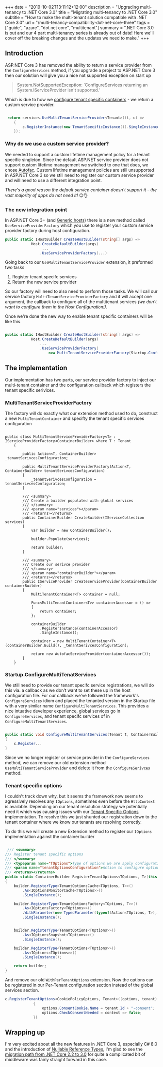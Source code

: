 +++
date = "2019-10-02T13:11:12+12:00"
description = "Upgrading multi-tenancy to .NET Core 3.0"
title = "Migrating multi-tenancy to .NET Core 3.0"
subtitle = "How to make the multi-tenant solution compatible with .NET Core 3.0"
url = "/multi-tenancy-compatibility-dot-net-core-three"
tags = ["guide", "azure", "dot net core", "multitenant"]
summary = ".NET Core 3.0 is out and our 4 part multi-tenancy series is already out of date! Here we'll cover off the breaking changes and the updates we need to make."
+++

## Introduction

ASP.NET Core 3 has removed the ability to return a service provider from the `ConfigureServices` method, if you upgrade a project to ASP.NET Core 3 then our solution will give you a nice not supported exception on start up

> System.NotSupportedException: 'ConfigureServices returning an System.IServiceProvider isn't supported.'

Which is due to how we [configure tenant specific containers](/multi-tenant-asp-dot-net-core-application-tenant-containers) - we return a custom service provider.

```csharp

 return services.UseMultiTenantServiceProvider<Tenant>((t, c) =>
    {
        c.RegisterInstance(new TenantSpecificInstance()).SingleInstance();
    });

```

### Why do we use a custom service provider?

We needed to support a custom lifetime management policy for a tenant specific singleton. Since the default ASP.NET service provider does not support custom lifetime management we switched to one that does, we chose [Autofac](https://autofac.org/). Custom lifetime management policies are still unsupported in ASP.NET Core 3 so we still need to register our custom service provider and will need to use a different integration point. 

_There's a good reason the default service container doesn't support it - the vast majority of apps do not need it!_ 😉👌

### The new integration point

In ASP.NET Core 3+ (and [Generic hosts](https://docs.microsoft.com/en-us/aspnet/core/fundamentals/host/generic-host?view=aspnetcore-3.0)) there is a new method called `UseServiceProviderFactory` which you use to register your custom service provider factory during host configuration.

```csharp
public static IHostBuilder CreateHostBuilder(string[] args) =>
            Host.CreateDefaultBuilder(args)
                 ...
                .UseServiceProviderFactory(...)
```

Going back to our `UseMultiTenantServiceProvider` extension, it preformed two tasks

1. Register tenant specifc services
2. Return the new service provider

So our factory will need to also need to perform those tasks. We will call our service factory `MultiTenantServiceProviderFactory` and it will accept one argument, the callback to configure all of the multitenant services _(we don't want to configure them in the Host Configuration!)_.

Once we're done the new way to enable tenant specific containers will be like this

```csharp

public static IHostBuilder CreateHostBuilder(string[] args) =>
            Host.CreateDefaultBuilder(args)
                ...
                .UseServiceProviderFactory(
                    new MultiTenantServiceProviderFactory(Startup.ConfigureMultiTenatServices))
```

## The implementation

Our implementation has two parts, our service provider factory to inject our multi-tenant container and the configuration callback which registers the tenant specific serivices.

### MultiTenantServiceProviderFactory

The factory will do exactly what our extension method used to do, construct a new `MultiTenantContainer` and specifty the tenant specific services configuration

```charp

public class MultiTenantServiceProviderFactory<T> : IServiceProviderFactory<ContainerBuilder> where T : Tenant
    {

        public Action<T, ContainerBuilder> _tenantSerivcesConfiguration;

        public MultiTenantServiceProviderFactory(Action<T, ContainerBuilder> tenantSerivcesConfiguration)
        {
            _tenantSerivcesConfiguration = tenantSerivcesConfiguration;
        }

        /// <summary>
        /// Create a builder populated with global services
        /// </summary>
        /// <param name="services"></param>
        /// <returns></returns>
        public ContainerBuilder CreateBuilder(IServiceCollection services)
        {
            var builder = new ContainerBuilder();

            builder.Populate(services);

            return builder;
        }

        /// <summary>
        /// Create our serivce provider
        /// </summary>
        /// <param name="containerBuilder"></param>
        /// <returns></returns>
        public IServiceProvider CreateServiceProvider(ContainerBuilder containerBuilder)
        {
            MultiTenantContainer<T> container = null;
            
            Func<MultiTenantContainer<T>> containerAccessor = () =>
            {
                return container;
            };

            containerBuilder
                .RegisterInstance(containerAccessor)
                .SingleInstance();

            container = new MultiTenantContainer<T>(containerBuilder.Build(), _tenantSerivcesConfiguration);

            return new AutofacServiceProvider(containerAccessor());
        }
    }

```


### Startup.ConfigureMultiTenatServices

We still need to provide our tenant specifc service registrations, we will do this via. a callback as we don't want to set these up in the host configuration file. For our callback we've followed the framework's `ConfigureServices` idiom and placed the tenanted version in the Startup file with a very similar name `ConfigureMultiTenantServices`. This provides a nice intuative developer experience, global services go in `ConfigureServices`, and tenant specifc services of in `ConfigureMultiTenantServices`.


```csharp

public static void ConfigureMultiTenantServices(Tenant t, ContainerBuilder c)
{
    c.Register...
}

```

Since we no longer register or service provider in the `ConfigureServices` method, we can remove our old extension method `UseMultiTenantServiceProvider` and delete it from the `ConfigureSerivces` method.

### Tenant specific options

I couldn't track down why, but it seems the framework now seems to agressively resolves any `IOptions`, sometimes even before the `HttpContext` is available. Depending on our tenant resolution strategy we potentially need it which was causing issues with our [Tenant Specific Options](multi-tenant-asp-dot-net-core-application-tenant-specific-configuration-options) implementation. To resolve this we just shunted our registration down to the tenant container where we know our tenants are resolving correctly.

To do this we will create a new Extension method to register our `IOptions` implementation against the container builder

```csharp

 /// <summary>
/// Register tenant specific options
/// </summary>
/// <typeparam name="TOptions">Type of options we are apply configuration to</typeparam>
/// <param name="tenantOptionsConfiguration">Action to configure options for a tenant</param>
/// <returns></returns>
public static ContainerBuilder RegisterTenantOptions<TOptions, T>(this ContainerBuilder builder, Action<TOptions, T> tenantConfig) where TOptions : class, new() where T : Tenant
{
    builder.RegisterType<TenantOptionsCache<TOptions, T>>()
        .As<IOptionsMonitorCache<TOptions>>()
        .SingleInstance();

    builder.RegisterType<TenantOptionsFactory<TOptions, T>>()
        .As<IOptionsFactory<TOptions>>()
        .WithParameter(new TypedParameter(typeof(Action<TOptions, T>), tenantConfig))
        .SingleInstance();


    builder.RegisterType<TenantOptions<TOptions>>()
        .As<IOptionsSnapshot<TOptions>>()
        .SingleInstance();

    builder.RegisterType<TenantOptions<TOptions>>()
        .As<IOptions<TOptions>>()
        .SingleInstance();

    return builder;
}

```

And remove our old `WithPerTenantOptions` extension. Now the options can be registered in our Per-Tenant configuration section instead of the global services section.

```csharp
c.RegisterTenantOptions<CookiePolicyOptions, Tenant>((options, tenant) =>
             {
                 options.ConsentCookie.Name = tenant.Id + "-consent";
                 options.CheckConsentNeeded = context => false;
             })
```

## Wrapping up

I'm very excited about all the new features in .NET Core 3, especially C# 8.0 and the introduction of [Nullable Reference Types](https://docs.microsoft.com/en-us/dotnet/csharp/nullable-references), I'm glad to see the [migration path from .NET Core 2.2 to 3.0](https://docs.microsoft.com/en-us/aspnet/core/migration/22-to-30?view=aspnetcore-3.0&tabs=visual-studio) for quite a complicated bit of middleware was fairly straight forward in this case.